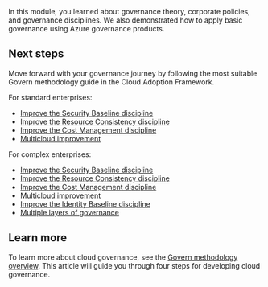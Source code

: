 In this module, you learned about governance theory, corporate policies, and governance disciplines. We also demonstrated how to apply basic governance using Azure governance products.

## Next steps

Move forward with your governance journey by following the most suitable Govern methodology guide in the Cloud Adoption Framework.

For standard enterprises:

- [Improve the Security Baseline discipline](/azure/cloud-adoption-framework/govern/guides/standard/security-baseline-improvement?azure-portal=true)
- [Improve the Resource Consistency discipline](/azure/cloud-adoption-framework/govern/guides/standard/resource-consistency-improvement?azure-portal=true)
- [Improve the Cost Management discipline](/azure/cloud-adoption-framework/govern/guides/standard/cost-management-improvement?azure-portal=true)
- [Multicloud improvement](/azure/cloud-adoption-framework/govern/guides/standard/multicloud-improvement?azure-portal=true)

For complex enterprises:

- [Improve the Security Baseline discipline](/azure/cloud-adoption-framework/govern/guides/complex/security-baseline-improvement?azure-portal=true)
- [Improve the Resource Consistency discipline](/azure/cloud-adoption-framework/govern/guides/complex/resource-consistency-improvement?azure-portal=true)
- [Improve the Cost Management discipline](/azure/cloud-adoption-framework/govern/guides/complex/cost-management-improvement?azure-portal=true)
- [Multicloud improvement](/azure/cloud-adoption-framework/govern/guides/complex/multicloud-improvement?azure-portal=true)
- [Improve the Identity Baseline discipline](/azure/cloud-adoption-framework/govern/guides/complex/identity-baseline-improvement?azure-portal=true)
- [Multiple layers of governance](/azure/cloud-adoption-framework/govern/guides/complex/multiple-layers-of-governance?azure-portal=true)

## Learn more

To learn more about cloud governance, see the [Govern methodology overview](/azure/cloud-adoption-framework/govern/?azure-portal=true%3f). This article will guide you through four steps for developing cloud governance.
